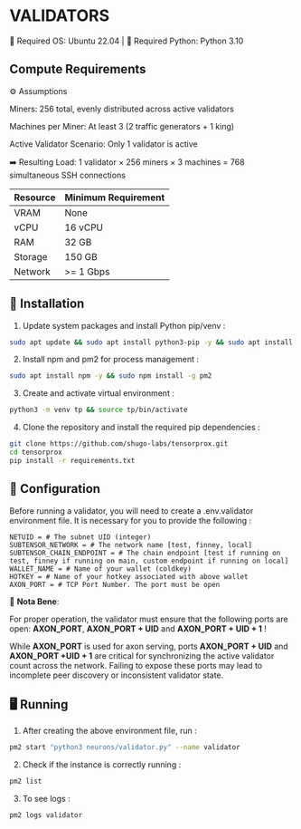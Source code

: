 # VALIDATORS

🐧 Required OS: Ubuntu 22.04   |   🐍 Required Python: Python 3.10

## Compute Requirements


⚙️ Assumptions

Miners: 256 total, evenly distributed across active validators

Machines per Miner: At least 3 (2 traffic generators + 1 king)

Active Validator Scenario: Only 1 validator is active

➡️ Resulting Load:
1 validator × 256 miners × 3 machines = 768 simultaneous SSH connections

| Resource  | Minimum Requirement   |
|-----------|-----------------------|
| VRAM      | None                  |
| vCPU      | 16 vCPU               |
| RAM       | 32 GB                 |
| Storage   | 150 GB                |
| Network   | >= 1 Gbps             |


## 🔧 Installation

1. Update system packages and install Python pip/venv :

```bash
sudo apt update && sudo apt install python3-pip -y && sudo apt install python3-venv -y
```

2. Install npm and pm2 for process management :

```bash
sudo apt install npm -y && sudo npm install -g pm2 
```

3. Create and activate virtual environment :

```bash
python3 -m venv tp && source tp/bin/activate
```

4. Clone the repository and install the required pip dependencies :

```bash
git clone https://github.com/shugo-labs/tensorprox.git
cd tensorprox
pip install -r requirements.txt
```

## 🧩 Configuration

Before running a validator, you will need to create a .env.validator environment file. It is necessary for you to provide the following :

```text
NETUID = # The subnet UID (integer)
SUBTENSOR_NETWORK = # The network name [test, finney, local]
SUBTENSOR_CHAIN_ENDPOINT = # The chain endpoint [test if running on test, finney if running on main, custom endpoint if running on local]
WALLET_NAME = # Name of your wallet (coldkey)
HOTKEY = # Name of your hotkey associated with above wallet
AXON_PORT = # TCP Port Number. The port must be open
```

🔔 **Nota Bene**:

For proper operation, the validator must ensure that the following ports are open: **AXON_PORT**, **AXON_PORT + UID** and **AXON_PORT + UID + 1** !

While **AXON_PORT** is used for axon serving, ports **AXON_PORT + UID** and **AXON_PORT +UID + 1** are critical for synchronizing the active validator count across the network. Failing to expose these ports may lead to incomplete peer discovery or inconsistent validator state.


## 🖥️ Running

1. After creating the above environment file, run :

```bash
pm2 start "python3 neurons/validator.py" --name validator
```

2. Check if the instance is correctly running :

```bash
pm2 list
```

3. To see logs :

```bash
pm2 logs validator
```

